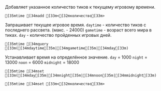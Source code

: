 Добавляет указанное количество тиков к текущему игровому времени.
```ansi
[35mtime [34madd [33m<[32mколичество[33m>
```
Запрашивает текущее игровое время.
`daytime` - количество тиков с последнего рассвета. (макс. - 24000)
`gametime` - возраст всего мира в тиках.
`day` - количество пройденных игровых дней.
```ansi
[35mtime [34mquery [33m([34mdaytime[35m|[34mgametime[35m|[34mday[33m)
```
Устанавливает время на определённое значение.
`day` = 1000
`night` = 13000
`noon` = 6000
`midnight` = 18000
```ansi
[35mtime [34mset [33m([34mday[35m|[34mnight[35m|[34mnoon[35m|[34mmidnight[33m)
```
```ansi
[35mtime [34mset [33m<[32mколичество[33m>
```